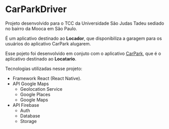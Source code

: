 # CarParkDriver
Projeto desenvolvido para o TCC da Universidade São Judas Tadeu sediado no bairro da Mooca em São Paulo.

É um aplicativo destinado ao **Locador**, que disponibiliza a garagem para os usuários do aplicativo CarPark alugarem.
  
Esse pojeto foi desenvolvido em conjuto com o aplicativo [CarPark](https://github.com/10110Lucas/CarPark), que é o aplicativo destinado ao **Locatario**.

Tecnologias utilizadas nesse projeto:
- Framework React (React Native).
- API Google Maps
  * Geolocation Service
  * Google Places
  * Google Maps
- API Firebase
  * Auth
  * Database
  * Storage
